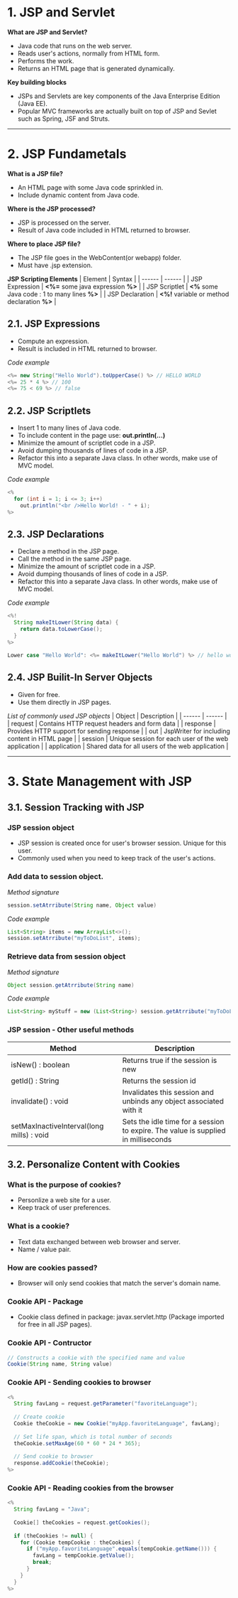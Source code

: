 # 1. JSP and Servlet

**What are JSP and Servlet?**
- Java code that runs on the web server.
- Reads user's actions, normally from HTML form.
- Performs the work.
- Returns an HTML page that is generated dynamically.


**Key building blocks**
- JSPs and Servlets are key components of the Java Enterprise Edition (Java EE).
- Popular MVC frameworks are actually built on top of JSP and Sevlet such as Spring, JSF and Struts.

---

# 2. JSP Fundametals

**What is a JSP file?**
- An HTML page with some Java code sprinkled in.
- Include dynamic content from Java code.

**Where is the JSP processed?**
- JSP is processed on the server.
- Result of Java code included in HTML returned to browser.

**Where to place JSP file?**
- The JSP file goes in the WebContent(or webapp) folder.
- Must have .jsp extension.

**JSP Scripting Elements**
| Element | Syntax |
| ------ | ------ |
| JSP Expression | **<%=** some java expression **%>** |
| JSP Scriptlet | **<%** some Java code : 1 to many lines **%>** |
| JSP Declaration | **<%!** variable or method declaration **%>** |
  
  
  
## 2.1. JSP Expressions
- Compute an expression.
- Result is included in HTML returned to browser.  
  
_Code example_
```java
<%= new String("Hello World").toUpperCase() %> // HELLO WORLD
<%= 25 * 4 %> // 100
<%= 75 < 69 %> // false

```
## 2.2. JSP Scriptlets
- Insert 1 to many lines of Java code.
- To include content in the page use: **out.println(...)**
- Minimize the amount of scriptlet code in a JSP.
- Avoid dumping thousands of lines of code in a JSP.
- Refactor this into a separate Java class. In other words, make use of MVC model.
  
_Code example_
```java
<%
  for (int i = 1; i <= 3; i++)
    out.println("<br />Hello World! - " + i);
%>
```
## 2.3. JSP Declarations
- Declare a method in the JSP page.
- Call the method in the same JSP page.
- Minimize the amount of scriptlet code in a JSP.
- Avoid dumping thousands of lines of code in a JSP.
- Refactor this into a separate Java class. In other words, make use of MVC model.
  
_Code example_
```java
<%!
  String makeItLower(String data) {
    return data.toLowerCase();
  }
%>

Lower case "Hello World": <%= makeItLower("Hello World") %> // hello world
```
## 2.4. JSP Builit-In Server Objects
- Given for free.
- Use them directly in JSP pages.
  
_List of commonly used JSP objects_
| Object | Description |
| ------ | ------ |
| request | Contains HTTP request headers and form data |
| response | Provides HTTP support for sending response |
| out | JspWriter for including content in HTML page |
| session | Unique session for each user of the web application |
| application | Shared data for all users of the web application |

---

# 3. State Management with JSP

## 3.1. Session Tracking with JSP

### JSP session object
- JSP session is created once for user's browser session. Unique for this user.
- Commonly used when you need to keep track of the user's actions.

### Add data to session object.
_Method signature_
``` java
session.setAtrribute(String name, Object value)
```
_Code example_
``` java
List<String> items = new ArrayList<>();
session.setAtrribute("myToDoList", items);
```

### Retrieve data from session object
_Method signature_
``` java
Object session.getAtrribute(String name)
```
_Code example_
``` java
List<String> myStuff = new (List<String>) session.getAtrribute("myToDoList");
```

### JSP session - Other useful methods
| Method | Description |
| ------ | ------ |
| isNew() : boolean | Returns true if the session is new |
| getId() : String | Returns the session id |
| invalidate() : void | Invalidates this session and unbinds any object associated with it |
| setMaxInactiveInterval(long mills) : void | Sets the idle time for a session to expire. The value is supplied in milliseconds |

## 3.2. Personalize Content with Cookies

### What is the purpose of cookies?
- Personlize a web site for a user.
- Keep track of user preferences.

### What is a cookie?
- Text data exchanged between web browser and server.
- Name / value pair.

### How are cookies passed?
- Browser will only send cookies that match the server's domain name.

### Cookie API - Package
- Cookie class defined in package: javax.servlet.http (Package imported for free in all JSP pages).

### Cookie API - Contructor
``` java 
// Constructs a cookie with the specified name and value
Cookie(String name, String value)
```

### Cookie API - Sending cookies to browser
``` java
<%
  String favLang = request.getParameter("favoriteLanguage");
  
  // Create cookie
  Cookie theCookie = new Cookie("myApp.favoriteLanguage", favLang);
  
  // Set life span, which is total number of seconds
  theCookie.setMaxAge(60 * 60 * 24 * 365);
  
  // Send cookie to browser
  response.addCookie(theCookie);
%>
```

### Cookie API - Reading cookies from the browser
``` java
<%
  String favLang = "Java";
  
  Cookie[] theCookies = request.getCookies();
  
  if (theCookies != null) {
    for (Cookie tempCookie : theCookies) {
      if ("myApp.favoriteLanguage".equals(tempCookie.getName())) {
        favLang = tempCookie.getValue();
        break;
      }
    }
  }
%>
```
